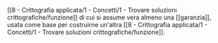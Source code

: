 [[8 - Crittografia applicata/1 - Concetti/1 - Trovare soluzioni crittografiche/funzione]] di cui si assume vera almeno una [[garanzia]], usata come base per costruirne un'altra [[8 - Crittografia applicata/1 - Concetti/1 - Trovare soluzioni crittografiche/funzione]].
